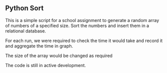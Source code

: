 ## Python Sort
This is a simple script for a school assignment to generate a random array of numbers of a specified size.
Sort the numbers and insert them in a relational database. 

For each run, we were required to check the time it would take and record it and aggregate the time in graph.

The size of the array would be changed as required

The code is still in active development. 
